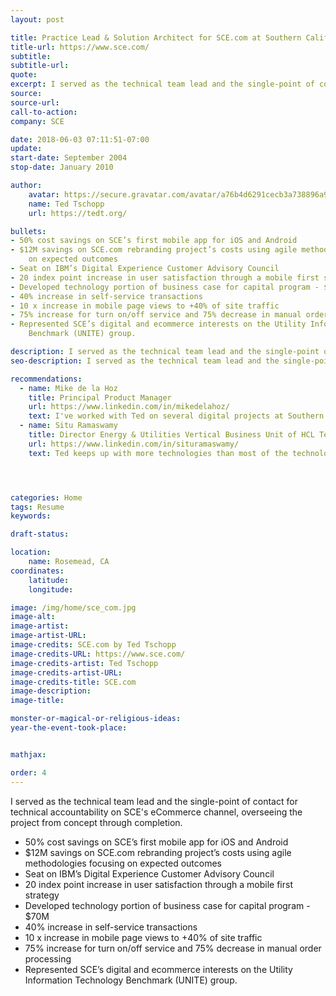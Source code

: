 ```yaml
---
layout: post

title: Practice Lead & Solution Architect for SCE.com at Southern California Edison
title-url: https://www.sce.com/
subtitle:
subtitle-url:
quote:
excerpt: I served as the technical team lead and the single-point of contact for technical accountability on SCE's eCommerce channel, overseeing the project from concept through completion.
source:
source-url:
call-to-action:
company: SCE

date: 2018-06-03 07:11:51-07:00
update:
start-date: September 2004
stop-date: January 2010

author:
    avatar: https://secure.gravatar.com/avatar/a76b4d6291cecb3a738896a971bfb903?s=512&d=mp&r=g
    name: Ted Tschopp
    url: https://tedt.org/

bullets:
- 50% cost savings on SCE’s first mobile app for iOS and Android
- $12M savings on SCE.com rebranding project’s costs using agile methodologies focusing
    on expected outcomes
- Seat on IBM’s Digital Experience Customer Advisory Council
- 20 index point increase in user satisfaction through a mobile first strategy
- Developed technology portion of business case for capital program - $70M
- 40% increase in self-service transactions
- 10 x increase in mobile page views to +40% of site traffic
- 75% increase for turn on/off service and 75% decrease in manual order processing
- Represented SCE’s digital and ecommerce interests on the Utility Information Technology
    Benchmark (UNITE) group.

description: I served as the technical team lead and the single-point of contact for technical accountability on SCE's eCommerce channel, overseeing the project from concept through completion.
seo-description: I served as the technical team lead and the single-point of contact for technical accountability on SCE's eCommerce channel, overseeing the project from concept through completion.

recommendations:
  - name: Mike de la Hoz
    title: Principal Product Manager 
    url: https://www.linkedin.com/in/mikedelahoz/
    text: I've worked with Ted on several digital projects at Southern California Edison. I find him to be intrinsically curious and his thirst for knowledge drives him to always find a better way to deliver product. When Ted provides system design and architecture advice and recommendations, you can bank on him thoroughly doing his research to come up with a sound conclusion. He's a good business partner and collaborator always seeking to do the right thing.
  - name: Situ Ramaswamy
    title: Director Energy & Utilities Vertical Business Unit of HCL Technologies
    url: https://www.linkedin.com/in/situramaswamy/
    text: Ted keeps up with more technologies than most of the technologists I have worked with, and brought an excellent mix of superior technical skills and great teamwork to all his assignments. One of the things that I found most gratifying was to see Ted's growth as an architect and technical leader through the significant programs he worked on over the years.




categories: Home
tags: Resume
keywords:

draft-status:

location: 
    name: Rosemead, CA
coordinates:
    latitude:
    longitude:

image: /img/home/sce_com.jpg
image-alt:
image-artist:
image-artist-URL:
image-credits: SCE.com by Ted Tschopp
image-credits-URL: https://www.sce.com/
image-credits-artist: Ted Tschopp
image-credits-artist-URL:
image-credits-title: SCE.com
image-description:
image-title:

monster-or-magical-or-religious-ideas:
year-the-event-took-place:


mathjax:

order: 4
---
```


I served as the technical team lead and the single-point of contact for technical accountability on SCE's eCommerce channel, overseeing the project from concept through completion.

* 50% cost savings on SCE’s first mobile app for iOS and Android
* $12M savings on SCE.com rebranding project’s costs using agile methodologies focusing on expected outcomes
* Seat on IBM’s Digital Experience Customer Advisory Council
* 20 index point increase in user satisfaction through a mobile first strategy
* Developed technology portion of business case for capital program - $70M
* 40% increase in self-service transactions
* 10 x increase in mobile page views to +40% of site traffic
* 75% increase for turn on/off service and 75% decrease in manual order processing
* Represented SCE’s digital and ecommerce interests on the Utility Information Technology Benchmark (UNITE) group.
